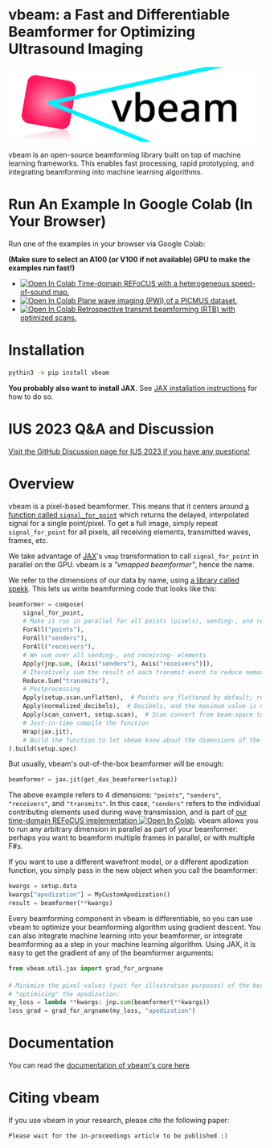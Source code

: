 # vbeam: a Fast and Differentiable Beamformer for Optimizing Ultrasound Imaging
![vbeam logo](docs/_static/vbeam_header.png)

vbeam is an open-source beamforming library built on top of machine learning frameworks. This enables fast processing, rapid prototyping, and integrating beamforming into machine learning algorithms.


# Run An Example In Google Colab (In Your Browser)
Run one of the examples in your browser via Google Colab:

**(Make sure to select an A100 (or V100 if not available) GPU to make the examples run fast!)**

- [![Open In Colab](https://colab.research.google.com/assets/colab-badge.svg) Time-domain REFoCUS with a heterogeneous speed-of-sound map.](https://colab.research.google.com/github/magnusdk/vbeam/blob/c78d57651ffa75209e6bfa80cb8b213f1fe0678b/docs/examples/refocus_with_speed_of_sound_map.ipynb#scrollTo=4maDNPWwvZS4)
- [![Open In Colab](https://colab.research.google.com/assets/colab-badge.svg) Plane wave imaging (PWI) of a PICMUS dataset.](https://colab.research.google.com/github/magnusdk/vbeam/blob/main/docs/examples/plane_wave_dataset.ipynb)
- [![Open In Colab](https://colab.research.google.com/assets/colab-badge.svg) Retrospective transmit beamforming (RTB) with optimized scans.](https://colab.research.google.com/github/magnusdk/vbeam/blob/main/docs/examples/optimized_scans.ipynb)


# Installation
```bash
pythin3 -m pip install vbeam
```

**You probably also want to install JAX**. See [JAX installation instructions](https://github.com/google/jax#installation) for how to do so.


# IUS 2023 Q&A and Discussion
[Visit the GitHub Discussion page for IUS 2023 if you have any questions!](https://github.com/magnusdk/vbeam/discussions/8)


# Overview
vbeam is a pixel-based beamformer. This means that it centers around [a function called `signal_for_point`](https://github.com/magnusdk/vbeam/blob/main/vbeam/core/kernels.py#L26) which returns the delayed, interpolated signal for a single point/pixel. To get a full image, simply repeat `signal_for_point` for all pixels, all receiving elements, transmitted waves, frames, etc.

We take advantage of [JAX](https://github.com/google/jax)'s `vmap` transformation to call `signal_for_point` in parallel on the GPU. vbeam is a _"vmapped beamformer"_, hence the name.

We refer to the dimensions of our data by name, using [a library called spekk](https://github.com/magnusdk/spekk). This lets us write beamforming code that looks like this:

```python
beamformer = compose(
    signal_for_point,
    # Make it run in parallel for all points (pixels), sending-, and receiving- elements
    ForAll("points"),
    ForAll("senders"),
    ForAll("receivers"),
    # We sum over all sending-, and receiving- elements
    Apply(jnp.sum, [Axis("senders"), Axis("receivers")]),
    # Iteratively sum the result of each transmit event to reduce memory usage
    Reduce.Sum("transmits"),
    # Postprocessing
    Apply(setup.scan.unflatten),  # Points are flattened by default; reshape them back
    Apply(normalized_decibels),  # Decibels, and the maximum value is normalized to 0 dB
    Apply(scan_convert, setup.scan),  # Scan convert from beam-space to cartesian space
    # Just-in-time compile the function
    Wrap(jax.jit),
    # Build the function to let vbeam know about the dimensions of the input data
).build(setup.spec)
```

But usually, vbeam's out-of-the-box beamformer will be enough:

```python
beamformer = jax.jit(get_das_beamformer(setup))
```

The above example refers to 4 dimensions: `"points"`, `"senders"`, `"receivers"`, and `"transmits"`. In this case, `"senders"` refers to the individual contributing elements used during wave transmission, and is part of [our time-domain REFoCUS implementation ![Open In Colab](https://colab.research.google.com/assets/colab-badge.svg)](https://colab.research.google.com/github/magnusdk/vbeam/blob/c78d57651ffa75209e6bfa80cb8b213f1fe0678b/docs/examples/refocus_with_speed_of_sound_map.ipynb#scrollTo=4maDNPWwvZS4). vbeam allows you to run any arbitrary dimension in parallel as part of your beamformer: perhaps you want to beamform multiple frames in parallel, or with multiple F#s.

If you want to use a different wavefront model, or a different apodization function, you simply pass in the new object when you call the beamformer:

```python
kwargs = setup.data
kwargs["apodization"] = MyCustomApodization()
result = beamformer(**kwargs)
```

Every beamforming component in vbeam is differentiable, so you can use vbeam to optimize your beamforming algorithm using gradient descent. You can also integrate machine learning into your beamformer, or integrate beamforming as a step in your machine learning algorithm. Using JAX, it is easy to get the gradient of any of the beamformer arguments:

```python
from vbeam.util.jax import grad_for_argname

# Minimize the pixel-values (just for illustration purposes) of the beamformed image by 
# "optimizing" the apodization:
my_loss = lambda **kwargs: jnp.sum(beamformer(**kwargs))
loss_grad = grad_for_argname(my_loss, "apodization")
```

# Documentation
You can read the [documentation of vbeam's core here](https://vbeam.readthedocs.io/en/latest/vbeam/core.html).

# Citing vbeam
If you use vbeam in your research, please cite the following paper:
```
Please wait for the in-proceedings article to be published :)
```
